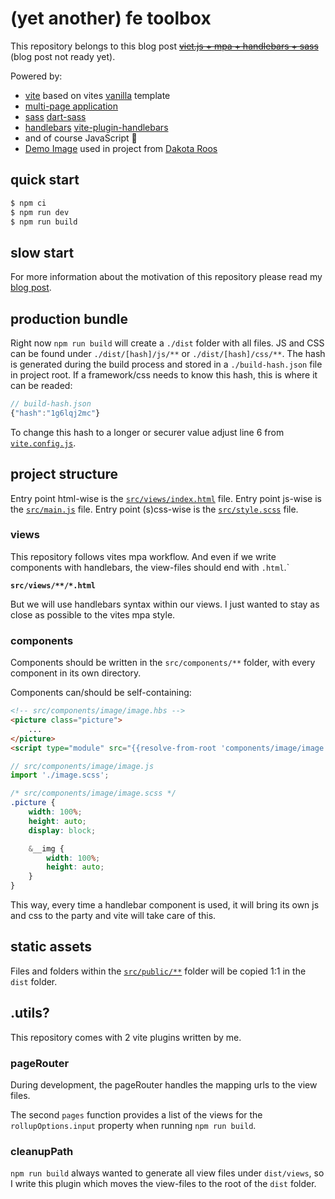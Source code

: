 # (yet another) fe toolbox

This repository belongs to this blog post ~~[viet.js + mpa + handlebars + sass](https://raoulkramer.de/vite-mpa-handlebars-sass)~~ (blog post not ready yet).

Powered by:
* [vite](https://vitejs.dev/) based on vites [vanilla](https://vitejs.dev/guide/#trying-vite-online) template
* [multi-page application](https://vitejs.dev/guide/build.html#multi-page-app)
* [sass](https://sass-lang.com/) [dart-sass](https://github.com/sass/dart-sass)
* [handlebars](https://handlebarsjs.com/) [vite-plugin-handlebars](https://github.com/alexlafroscia/vite-plugin-handlebars)
* and of course JavaScript 🧡
* [Demo Image](https://unsplash.com/photos/u7ldh_tgH3s) used in project from [Dakota Roos](https://unsplash.com/@dakotaroosphotography)

## quick start

``` bash
$ npm ci
$ npm run dev
$ npm run build
```

## slow start

For more information about the motivation of this repository please read my [blog post](https://raoulkramer.de/vite-mpa-handlebars-sass).

## production bundle

Right now `npm run build` will create a `./dist` folder with all files.
JS and CSS can be found under `./dist/[hash]/js/**` or `./dist/[hash]/css/**`. The hash is generated during the build process and stored in a `./build-hash.json` file in project root. If a framework/css needs to know this hash, this is where it can be readed:

``` js
// build-hash.json
{"hash":"1g6lqj2mc"}

```
To change this hash to a longer or securer value adjust line 6 from [`vite.config.js`](vite.config.js#L6).

## project structure

Entry point html-wise is the [`src/views/index.html`](src/views/index.html) file.
Entry point js-wise is the [`src/main.js`](src/main.js) file.
Entry point (s)css-wise is the [`src/style.scss`](src/style.scss) file.

### views

This repository follows vites mpa workflow. And even if we write components with handlebars, the view-files should end with `.html`.`

**`src/views/**/*.html`**

But we will use handlebars syntax within our views. I just wanted to stay as close as possible to the vites mpa style.

### components

Components should be written in the `src/components/**` folder, with every component in its own directory.

Components can/should be self-containing:

``` html
<!-- src/components/image/image.hbs -->
<picture class="picture">
    ...
</picture>
<script type="module" src="{{resolve-from-root 'components/image/image.js'}}"></script>
```

``` js
// src/components/image/image.js
import './image.scss';
```

``` scss
/* src/components/image/image.scss */
.picture {
    width: 100%;
    height: auto;
    display: block;

    &__img {
        width: 100%;
        height: auto;
    }
}
```

This way, every time a handlebar component is used, it will bring its own js and css to the party and vite will take care of this.

## static assets

Files and folders within the [`src/public/**`](src/public/) folder will be copied 1:1 in the `dist` folder.

## .utils?

This repository comes with 2 vite plugins written by me.

### pageRouter

During development, the pageRouter handles the mapping urls to the view files.

The second `pages` function provides a list of the views for the `rollupOptions.input` property when running `npm run build`.

### cleanupPath

`npm run build` always wanted to generate all view files under `dist/views`, so I write this plugin which moves the view-files to the root of the `dist` folder.